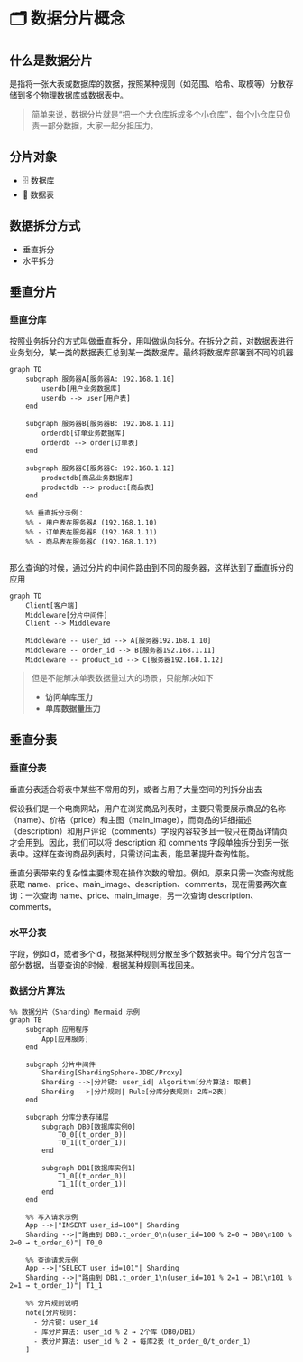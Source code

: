 # 🗂️ 数据分片概念




## 什么是数据分片
是指将一张大表或数据库的数据，按照某种规则（如范围、哈希、取模等）分散存储到多个物理数据库或数据表中。
> 简单来说，数据分片就是“把一个大仓库拆成多个小仓库”，每个小仓库只负责一部分数据，大家一起分担压力。

## 分片对象
- 🗄️ 数据库
- 📄 数据表

## 数据拆分方式
- 垂直拆分
- 水平拆分


## 垂直分片
### 垂直分库
按照业务拆分的方式叫做垂直拆分，用叫做纵向拆分。在拆分之前，对数据表进行业务划分，某一类的数据表汇总到某一类数据库。最终将数据库部署到不同的机器
```mermaid
graph TD
    subgraph 服务器A[服务器A: 192.168.1.10]
        userdb[用户业务数据库]
        userdb --> user[用户表]
    end

    subgraph 服务器B[服务器B: 192.168.1.11]
        orderdb[订单业务数据库]
        orderdb --> order[订单表]
    end

    subgraph 服务器C[服务器C: 192.168.1.12]
        productdb[商品业务数据库]
        productdb --> product[商品表]
    end

    %% 垂直拆分示例：
    %% - 用户表在服务器A (192.168.1.10)
    %% - 订单表在服务器B (192.168.1.11)
    %% - 商品表在服务器C (192.168.1.12)
    
```
那么查询的时候，通过分片的中间件路由到不同的服务器，这样达到了垂直拆分的应用

```mermaid
graph TD
    Client[客户端]
    Middleware[分片中间件]
    Client --> Middleware

    Middleware -- user_id --> A[服务器192.168.1.10]
    Middleware -- order_id --> B[服务器192.168.1.11]
    Middleware -- product_id --> C[服务器192.168.1.12]
```
> 但是不能解决单表数据量过大的场景，只能解决如下
>
> - **访问单库压力**
> - **单库数据量压力**



## 垂直分表

### 垂直分表
垂直分表适合将表中某些不常用的列，或者占用了大量空间的列拆分出去

假设我们是一个电商网站，用户在浏览商品列表时，主要只需要展示商品的名称（name）、价格（price）和主图（main_image），而商品的详细描述（description）和用户评论（comments）字段内容较多且一般只在商品详情页才会用到。因此，我们可以将 description 和 comments 字段单独拆分到另一张表中。这样在查询商品列表时，只需访问主表，能显著提升查询性能。

垂直分表带来的复杂性主要体现在操作次数的增加。例如，原来只需一次查询就能获取 name、price、main_image、description、comments，现在需要两次查询：一次查询 name、price、main_image，另一次查询 description、comments。


### 水平分表
字段，例如id，或者多个id，根据某种规则分散至多个数据表中。每个分片包含一部分数据，当要查询的时候，根据某种规则再找回来。


  

### 数据分片算法

```mermaid
%% 数据分片（Sharding）Mermaid 示例
graph TB
    subgraph 应用程序
        App[应用服务]
    end

    subgraph 分片中间件
        Sharding[ShardingSphere-JDBC/Proxy]
        Sharding -->|分片键: user_id| Algorithm[分片算法: 取模]
        Sharding -->|分片规则| Rule[分库分表规则: 2库×2表]
    end

    subgraph 分库分表存储层
        subgraph DB0[数据库实例0]
            T0_0[(t_order_0)]
            T0_1[(t_order_1)]
        end

        subgraph DB1[数据库实例1]
            T1_0[(t_order_0)]
            T1_1[(t_order_1)]
        end
    end

    %% 写入请求示例
    App -->|"INSERT user_id=100"| Sharding
    Sharding -->|"路由到 DB0.t_order_0\n(user_id=100 % 2=0 → DB0\n100 % 2=0 → t_order_0)"| T0_0

    %% 查询请求示例
    App -->|"SELECT user_id=101"| Sharding
    Sharding -->|"路由到 DB1.t_order_1\n(user_id=101 % 2=1 → DB1\n101 % 2=1 → t_order_1)"| T1_1

    %% 分片规则说明
    note[分片规则:
      - 分片键: user_id
      - 库分片算法: user_id % 2 → 2个库（DB0/DB1）
      - 表分片算法: user_id % 2 → 每库2表（t_order_0/t_order_1）
    ]
```